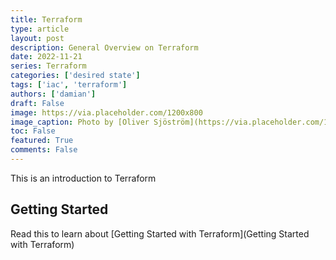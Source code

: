 ```yaml
---
title: Terraform
type: article 
layout: post
description: General Overview on Terraform
date: 2022-11-21
series: Terraform
categories: ['desired state']
tags: ['iac', 'terraform']
authors: ['damian']
draft: False
image: https://via.placeholder.com/1200x800
image_caption: Photo by [Oliver Sjöström](https://via.placeholder.com/1200x800) on [Unsplash](https://via.placeholder.com/1200x800)
toc: False
featured: True
comments: False
---
```



This is an introduction to Terraform

## Getting Started

Read this to learn about [Getting Started with Terraform](Getting Started with Terraform)